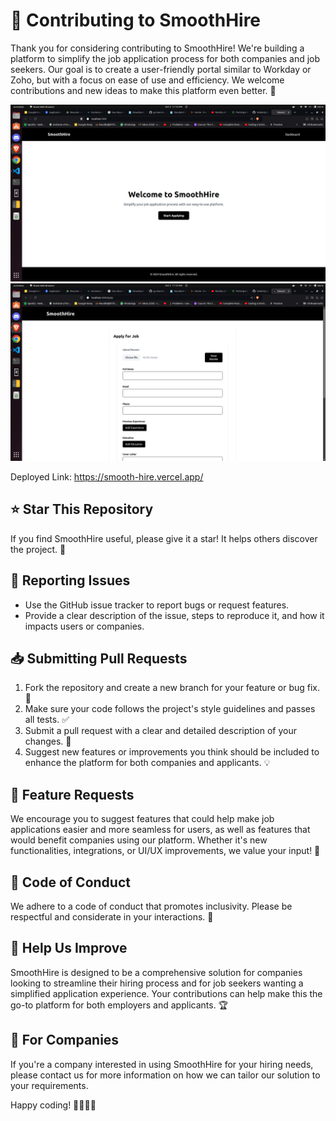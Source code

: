 # 🤝 Contributing to SmoothHire

Thank you for considering contributing to SmoothHire! We're building a platform to simplify the job application process for both companies and job seekers. Our goal is to create a user-friendly portal similar to Workday or Zoho, but with a focus on ease of use and efficiency. We welcome contributions and new ideas to make this platform even better. 🚀

![SmoothHire Dashboard](/public/1.png)
![Apply](/public/2.png)

Deployed Link: https://smooth-hire.vercel.app/

## ⭐ Star This Repository

If you find SmoothHire useful, please give it a star! It helps others discover the project. 🌟

## 🐛 Reporting Issues

- Use the GitHub issue tracker to report bugs or request features.
- Provide a clear description of the issue, steps to reproduce it, and how it impacts users or companies.

## 📥 Submitting Pull Requests

1. Fork the repository and create a new branch for your feature or bug fix. 🍴
2. Make sure your code follows the project's style guidelines and passes all tests. ✅
3. Submit a pull request with a clear and detailed description of your changes. 📝
4. Suggest new features or improvements you think should be included to enhance the platform for both companies and applicants. 💡

## 🚀 Feature Requests

We encourage you to suggest features that could help make job applications easier and more seamless for users, as well as features that would benefit companies using our platform. Whether it's new functionalities, integrations, or UI/UX improvements, we value your input! 🎨

## 📜 Code of Conduct

We adhere to a code of conduct that promotes inclusivity. Please be respectful and considerate in your interactions. 🤗

## 🔧 Help Us Improve

SmoothHire is designed to be a comprehensive solution for companies looking to streamline their hiring process and for job seekers wanting a simplified application experience. Your contributions can help make this the go-to platform for both employers and applicants. 🏆

## 💼 For Companies

If you're a company interested in using SmoothHire for your hiring needs, please contact us for more information on how we can tailor our solution to your requirements.

Happy coding! 👨‍💻👩‍💻